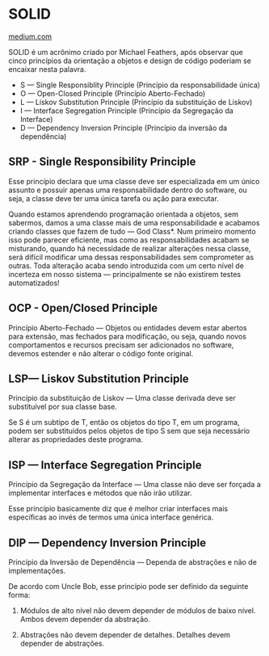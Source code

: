# SOLID

[medium.com](https://medium.com/desenvolvendo-com-paixao/o-que-%C3%A9-solid-o-guia-completo-para-voc%C3%AA-entender-os-5-princ%C3%ADpios-da-poo-2b937b3fc530)

SOLID é um acrônimo criado por Michael Feathers, após observar que cinco princípios da orientação 
a objetos e design de código poderiam se encaixar nesta palavra.

- S — Single Responsiblity Principle (Princípio da responsabilidade única)
- O — Open-Closed Principle (Princípio Aberto-Fechado)
- L — Liskov Substitution Principle (Princípio da substituição de Liskov)
- I — Interface Segregation Principle (Princípio da Segregação da Interface)
- D — Dependency Inversion Principle (Princípio da inversão da dependência)

## SRP - Single Responsibility Principle

Esse princípio declara que uma classe deve ser especializada em um único assunto 
e possuir apenas uma responsabilidade dentro do software, ou seja, a classe deve 
ter uma única tarefa ou ação para executar.

Quando estamos aprendendo programação orientada a objetos, sem sabermos, damos a 
uma classe mais de uma responsabilidade e acabamos criando classes que fazem de 
tudo — God Class*. Num primeiro momento isso pode parecer eficiente, mas como as 
responsabilidades acabam se misturando, quando há necessidade de realizar alterações 
nessa classe, será difícil modificar uma dessas responsabilidades sem comprometer 
as outras. Toda alteração acaba sendo introduzida com um certo nível de incerteza 
em nosso sistema — principalmente se não existirem testes automatizados!

## OCP - Open/Closed Principle

Princípio Aberto-Fechado — Objetos ou entidades devem estar abertos para extensão, 
mas fechados para modificação, ou seja, quando novos comportamentos e recursos 
precisam ser adicionados no software, devemos estender e não alterar o código 
fonte original.

## LSP— Liskov Substitution Principle

Princípio da substituição de Liskov — Uma classe derivada deve ser substituível 
por sua classe base.

Se S é um subtipo de T, então os objetos do tipo T, em um programa, podem ser 
substituídos pelos objetos de tipo S sem que seja necessário alterar as propriedades 
deste programa.

## ISP — Interface Segregation Principle

Princípio da Segregação da Interface — Uma classe não deve ser forçada a implementar 
interfaces e métodos que não irão utilizar.

Esse princípio basicamente diz que é melhor criar interfaces mais específicas ao 
invés de termos uma única interface genérica.

## DIP — Dependency Inversion Principle

Princípio da Inversão de Dependência — Dependa de abstrações e não de implementações.

De acordo com Uncle Bob, esse princípio pode ser definido da seguinte forma:

1. Módulos de alto nível não devem depender de módulos de baixo nível. Ambos devem 
depender da abstração.

2. Abstrações não devem depender de detalhes. Detalhes devem depender de abstrações.
